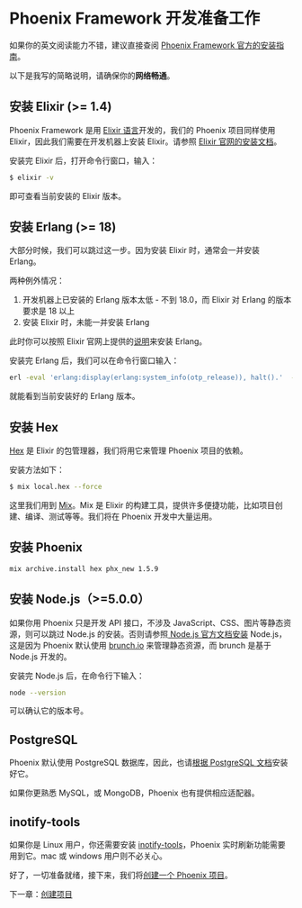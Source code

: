 # Phoenix Framework 开发准备工作

如果你的英文阅读能力不错，建议直接查阅 [Phoenix Framework 官方的安装指南](https://hexdocs.pm/phoenix/installation.html)。

以下是我写的简略说明，请确保你的**网络畅通**。

## 安装 Elixir (>= 1.4)

Phoenix Framework 是用 [Elixir 语言](http://elixir-lang.org/)开发的，我们的 Phoenix 项目同样使用 Elixir，因此我们需要在开发机器上安装 Elixir。请参照 [Elixir 官网的安装文档](http://elixir-lang.org/install.html)。

安装完 Elixir 后，打开命令行窗口，输入：

```bash
$ elixir -v
```
即可查看当前安装的 Elixir 版本。

## 安装 Erlang (>= 18)

大部分时候，我们可以跳过这一步。因为安装 Elixir 时，通常会一并安装 Erlang。

两种例外情况：

1. 开发机器上已安装的 Erlang 版本太低 - 不到 18.0，而 Elixir 对 Erlang 的版本要求是 18 以上
2. 安装 Elixir 时，未能一并安装 Erlang

此时你可以按照 Elixir 官网上提供的[说明](http://elixir-lang.org/install.html#installing-erlang)来安装 Erlang。

安装完 Erlang 后，我们可以在命令行窗口输入：

```bash
erl -eval 'erlang:display(erlang:system_info(otp_release)), halt().'  -noshell
```
就能看到当前安装好的 Erlang 版本。

## 安装 Hex

[Hex](https://hex.pm/) 是 Elixir 的包管理器，我们将用它来管理 Phoenix 项目的依赖。

安装方法如下：

```bash
$ mix local.hex --force
```
这里我们用到 [Mix](http://elixir-lang.org/docs/stable/mix/Mix.html)。Mix 是 Elixir 的构建工具，提供许多便捷功能，比如项目创建、编译、测试等等。我们将在 Phoenix 开发中大量运用。

## 安装 Phoenix

```bash
mix archive.install hex phx_new 1.5.9
```

## 安装 Node.js（>=5.0.0）

如果你用 Phoenix 只是开发 API 接口，不涉及 JavaScript、CSS、图片等静态资源，则可以跳过 Node.js 的安装。否则请参照[ Node.js 官方文档安装](https://nodejs.org/en/download/) Node.js，这是因为 Phoenix 默认使用 [brunch.io](http://brunch.io/) 来管理静态资源，而 brunch 是基于 Node.js 开发的。

安装完 Node.js 后，在命令行下输入：

```bash
node --version
```
可以确认它的版本号。

## PostgreSQL

Phoenix 默认使用 PostgreSQL 数据库，因此，也请[根据 PostgreSQL 文档](https://wiki.postgresql.org/wiki/Detailed_installation_guides)安装好它。

如果你更熟悉 MySQL，或 MongoDB，Phoenix 也有提供相应适配器。

## inotify-tools

如果你是 Linux 用户，你还需要安装 [inotify-tools](https://github.com/rvoicilas/inotify-tools/wiki)，Phoenix 实时刷新功能需要用到它。mac 或 windows 用户则不必关心。

好了，一切准备就绪，接下来，我们将[创建一个 Phoenix 项目](/01-create-project/01-create-project.md)。


下一章：[创建项目](/01-create-project/01-create-project.md)

